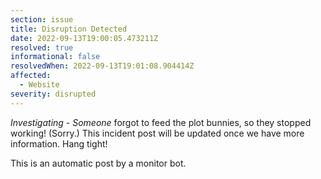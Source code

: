 ```yaml
---
section: issue
title: Disruption Detected
date: 2022-09-13T19:00:05.473211Z
resolved: true
informational: false
resolvedWhen: 2022-09-13T19:01:08.904414Z
affected:
  - Website
severity: disrupted
---
```

*Investigating* - _Someone_ forgot to feed the plot bunnies, so they stopped working! (Sorry.) This incident post will be updated once we have more information. Hang tight!

This is an automatic post by a monitor bot.
        